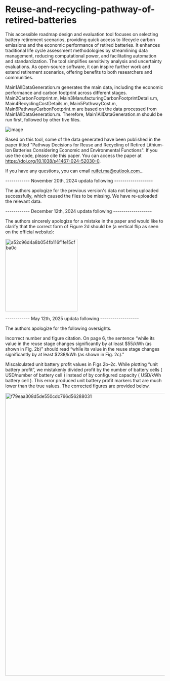 # Reuse-and-recycling-pathway-of-retired-batteries

This accessible roadmap design and evaluation tool focuses on selecting battery retirement scenarios, providing quick access to lifecycle carbon emissions and the economic performance of retired batteries. It enhances traditional life cycle assessment methodologies by streamlining data management, reducing computational power, and facilitating automation and standardization. The tool simplifies sensitivity analysis and uncertainty evaluations. As open-source software, it can inspire further work and extend retirement scenarios, offering benefits to both researchers and communities.

Main1AllDataGeneration.m generates the main data, including the economic performance and carbon footprint across different stages. Main2CarbonFootprint.m, Main3ManufacturingCarbonFootprintDetalis.m, Main4RecyclingCostDetails.m, Main5PathwayCost.m, Main6PathwayCarbonFootprint.m are based on the data processed from Main1AllDataGeneration.m. Therefore, Main1AllDataGeneration.m should be run first, followed by other five files.

![image](https://github.com/user-attachments/assets/f8fc40d9-5562-4e70-a455-651cc0dba5b5)

Based on this tool, some of the data generated have been published in the paper titled "Pathway Decisions for Reuse and Recycling of Retired Lithium-Ion Batteries Considering Economic and Environmental Functions". If you use the code, please cite this paper. You can access the paper at https://doi.org/10.1038/s41467-024-52030-0.

If you have any questions, you can email ruifei.ma@outlook.com...


------------ November 20th, 2024 updata following -------------------

The authors apologize for the previous version's data not being uploaded successfully, which caused the files to be missing. We have re-uploaded the relevant data.

------------ December 12th, 2024 updata following -------------------

The authors sincerely apologize for a mistake in the paper and would like to clarify that the correct form of Figure 2d should be (a vertical flip as seen on the official website):

<img width="228" alt="a52c96d4a8b054fb116f1fe15cfba0c" src="https://github.com/user-attachments/assets/1daae336-1d23-44d8-b79b-c601ea5e4a5b" />

------------ May 12th, 2025 updata following -------------------

The authors apologize for the following oversights.

Incorrect number and figure citation.
On page 6, the sentence “while its value in the reuse stage changes significantly by at least $55/kWh (as shown in Fig. 2b)” should read “while its value in the reuse stage changes significantly by at least $238/kWh (as shown in Fig. 2c).”

Miscalculated unit battery profit values in Figs 2b–2c.
While plotting “unit battery profit”, we mistakenly divided profit by the number of battery cells ( USD/number of battery cell ) instead of by configured capacity ( USD/kWh battery cell ). This error produced unit battery profit markers that are much lower than the true values. The corrected figures are provided below.

<img width="890" alt="f79eaa308d5de550cdc766d56288031" src="https://github.com/user-attachments/assets/7dfb7ee7-a3fb-4e82-af58-df1a360dec4d" />
